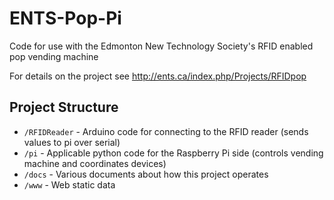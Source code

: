 ENTS-Pop-Pi
===========

Code for use with the Edmonton New Technology Society's RFID enabled pop vending machine

For details on the project see http://ents.ca/index.php/Projects/RFIDpop

## Project Structure
- `/RFIDReader` - Arduino code for connecting to the RFID reader (sends values to pi over serial)
- `/pi` - Applicable python code for the Raspberry Pi side (controls vending machine and coordinates devices)
- `/docs` - Various documents about how this project operates
- `/www` - Web static data
